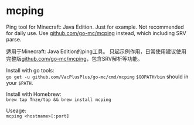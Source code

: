 # mcping

Ping tool for Minecraft: Java Edition.
Just for example. Not recommended for daily use. Use [github.com/go-mc/mcping](github.com/go-mc/mcping) instead, which including SRV parse.

适用于Minecraft: Java Edition的ping工具。
只起示例作用，日常使用建议使用完整版[github.com/go-mc/mcping](github.com/go-mc/mcping)，包含SRV解析等功能。

Install with go tools:  
    ```go get -u github.com/VacPlusPlus/go-mc/cmd/mcping```
    `$GOPATH/bin` should in your `$PATH`.

Install with Homebrew:  
    ```brew tap Tnze/tap && brew install mcping```

Useage:  
    ```mcping <hostname>[:port]```
